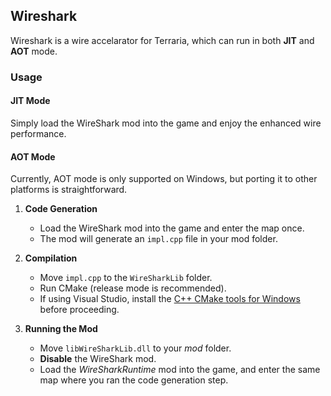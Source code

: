 ## Wireshark

Wireshark is a wire accelarator for Terraria, which can run in both **JIT** and **AOT** mode.

### Usage

#### JIT Mode  
Simply load the WireShark mod into the game and enjoy the enhanced wire performance.  

#### AOT Mode  
Currently, AOT mode is only supported on Windows, but porting it to other platforms is straightforward.  

1. **Code Generation**  
   * Load the WireShark mod into the game and enter the map once.
   * The mod will generate an `impl.cpp` file in your mod folder.

2. **Compilation**  
   * Move `impl.cpp` to the `WireSharkLib` folder.
   * Run CMake (release mode is recommended).
   * If using Visual Studio, install the [C++ CMake tools for Windows](https://learn.microsoft.com/en-us/cpp/build/cmake-projects-in-visual-studio) before proceeding.

3. **Running the Mod**  
   * Move `libWireSharkLib.dll` to your *mod* folder.
   * **Disable** the WireShark mod.
   * Load the *WireSharkRuntime* mod into the game, and enter the same map where you ran the code generation step.
